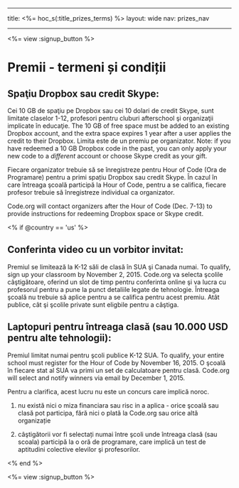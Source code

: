 * * *

title: <%= hoc_s(:title_prizes_terms) %> layout: wide nav: prizes_nav

* * *

<%= view :signup_button %>

# Premii - termeni și condiții

## Spaţiu Dropbox sau credit Skype:

Cei 10 GB de spaţiu pe Dropbox sau cei 10 dolari de credit Skype, sunt limitate claselor 1-12, profesori pentru cluburi afterschool şi organizaţii implicate în educaţie. The 10 GB of free space must be added to an existing Dropbox account, and the extra space expires 1 year after a user applies the credit to their Dropbox. Limita este de un premiu pe organizator. Note: if you have redeemed a 10 GB Dropbox code in the past, you can only apply your new code to a *different* account or choose Skype credit as your gift.

Fiecare organizator trebuie să se înregistreze pentru Hour of Code (Ora de Programare) pentru a primi spațiu Dropbox sau credit Skype. În cazul în care întreaga şcoală participă la Hour of Code, pentru a se califica, fiecare profesor trebuie să înregistreze individual ca organizator.

Code.org will contact organizers after the Hour of Code (Dec. 7-13) to provide instructions for redeeming Dropbox space or Skype credit.

<% if @country == 'us' %>

## Conferinta video cu un vorbitor invitat:

Premiul se limitează la K-12 săli de clasă în SUA şi Canada numai. To qualify, sign up your classroom by November 2, 2015. Code.org va selecta şcolile câştigătoare, oferind un slot de timp pentru conferinta online şi va lucra cu profesorul pentru a pune la punct detaliile legate de tehnologie. Întreaga şcoală nu trebuie să aplice pentru a se califica pentru acest premiu. Atât publice, cât şi şcolile private sunt eligbile pentru a câştiga.

## Laptopuri pentru întreaga clasă (sau 10.000 USD pentru alte tehnologii):

Premiul limitat numai pentru şcoli publice K-12 SUA. To qualify, your entire school must register for the Hour of Code by November 16, 2015. O şcoală în fiecare stat al SUA va primi un set de calculatoare pentru clasă. Code.org will select and notify winners via email by December 1, 2015.

Pentru a clarifica, acest lucru nu este un concurs care implică noroc.

1) nu există nici o miza financiara sau risc in a aplica - orice şcoală sau clasă pot participa, fără nici o plată la Code.org sau orice altă organizație

2) câştigătorii vor fi selectați numai între şcoli unde întreaga clasă (sau scoala) participă la o oră de programare, care implică un test de aptitudini colective elevilor şi profesorilor.

<% end %>

<%= view :signup_button %>